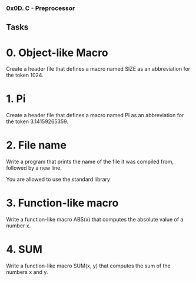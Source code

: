 ### 0x0D. C - Preprocessor

## Tasks

# 0. Object-like Macro
Create a header file that defines a macro named SIZE as an abbreviation for the token 1024.

# 1. Pi

Create a header file that defines a macro named PI as an abbreviation for the token 3.14159265359.

# 2. File name

Write a program that prints the name of the file it was compiled from, followed by a new line.

You are allowed to use the standard library

# 3. Function-like macro

Write a function-like macro ABS(x) that computes the absolute value of a number x.

# 4. SUM

Write a function-like macro SUM(x, y) that computes the sum of the numbers x and y.


